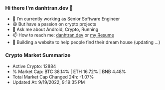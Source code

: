 ### Hi there I'm danhtran.dev 👋

- 🔭 I’m currently working as Senior Software Engineer
- 😄 But have a passion on crypto projects
- 💬 Ask me about Android, Crypto, Running 
- 📫 How to reach me: <a href="https://danhtran.dev" target="_blank">danhtran.dev</a> or <a href="Developer-Resume.pdf" target="_blank">my Resume</a>
- 🌱 Building a website to help people find their dream house (updating ...)

### Crypto Market Summarize
- Active Crypto: 12884
- % Market Cap: BTC 38.14% | ETH 16.72% | BNB 4.48%
- Total Market Cap Changed 24h: -1.07%
- Updated At: 9/19/2022, 9:19:35 PM

